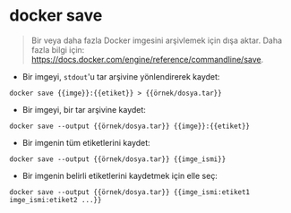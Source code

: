# docker save

> Bir veya daha fazla Docker imgesini arşivlemek için dışa aktar.
> Daha fazla bilgi için: <https://docs.docker.com/engine/reference/commandline/save>.

- Bir imgeyi, `stdout`'u tar arşivine yönlendirerek kaydet:

`docker save {{imge}}:{{etiket}} > {{örnek/dosya.tar}}`

- Bir imgeyi, bir tar arşivine kaydet:

`docker save --output {{örnek/dosya.tar}} {{imge}}:{{etiket}}`

- Bir imgenin tüm etiketlerini kaydet:

`docker save --output {{örnek/dosya.tar}} {{imge_ismi}}`

- Bir imgenin belirli etiketlerini kaydetmek için elle seç:

`docker save --output {{örnek/dosya.tar}} {{imge_ismi:etiket1 imge_ismi:etiket2 ...}}`
